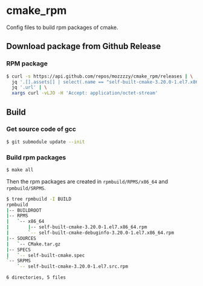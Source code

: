 # cmake_rpm
Config files to build rpm packages of cmake.

## Download package from Github Release
### RPM package
```bash
$ curl -s https://api.github.com/repos/mozzzzy/cmake_rpm/releases | \
  jq '.[].assets[] | select(.name == "self-built-cmake-3.20.0-1.el7.x86_64.rpm")' | \
  jq '.url' | \
  xargs curl -vLJO -H 'Accept: application/octet-stream'
```

## Build
### Get source code of gcc
```bash
$ git submodule update --init
```

### Build rpm packages
```bash
$ make all
```
Then the rpm packages are created in `rpmbuild/RPMS/x86_64` and `rpmbuild/SRPMS`.
```bash
$ tree rpmbuild -I BUILD
rpmbuild
|-- BUILDROOT
|-- RPMS
|   `-- x86_64
|       |-- self-built-cmake-3.20.0-1.el7.x86_64.rpm
|       `-- self-built-cmake-debuginfo-3.20.0-1.el7.x86_64.rpm
|-- SOURCES
|   `-- CMake.tar.gz
|-- SPECS
|   `-- self-built-cmake.spec
`-- SRPMS
    `-- self-built-cmake-3.20.0-1.el7.src.rpm

6 directories, 5 files
```
